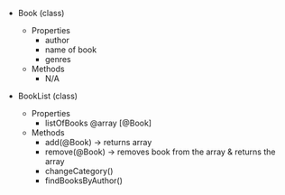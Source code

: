 <!-- Objects |Messages / Properties  | Methods | Output
---- | ---- | ---- | ---- -->

- Book (class)
  - Properties
    - author 
    - name of book 
    - genres    
  - Methods
    - N/A 


- BookList (class)
  - Properties    
    - listOfBooks @array [@Book]
  - Methods 
    - add(@Book) -> returns array
    - remove(@Book) -> removes book from the array & returns the array
    - changeCategory()
    - findBooksByAuthor()